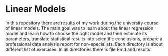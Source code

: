 # Linear Models

In this repository there are results of my work during the university course of linear models. The main goal was to learn about the linear regression model and learn how to choose the right model and then estimate its parameters, translate statistical results into scientific conclusions, prepare a professional data analysis report for non-specialists. Each directory is about different list of exercises. In all directories there is file Rmd and results.